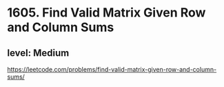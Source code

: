 # 1605. Find Valid Matrix Given Row and Column Sums
## level: Medium

https://leetcode.com/problems/find-valid-matrix-given-row-and-column-sums/
